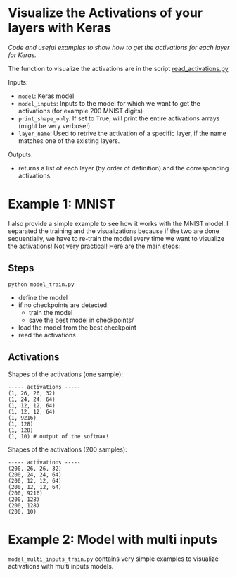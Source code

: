 # Visualize the Activations of your layers with Keras
*Code and useful examples to show how to get the activations for each layer for Keras.*

The function to visualize the activations are in the script [read_activations.py](https://github.com/philipperemy/keras-visualize-activations/blob/master/read_activations.py)


Inputs:
- `model`: Keras model
- `model_inputs`: Inputs to the model for which we want to get the activations (for example 200 MNIST digits)
- `print_shape_only`: If set to True, will print the entire activations arrays (might be very verbose!)
- `layer_name`: Used to retrive the activation of a specific layer, if the name matches one of the existing layers.

Outputs:
- returns a list of each layer (by order of definition) and the corresponding activations.

# Example 1: MNIST

I also provide a simple example to see how it works with the MNIST model. I separated the training and the visualizations because if the two are done sequentially, we have to re-train the model every time we want to visualize the activations! Not very practical! Here are the main steps:

## Steps

```
python model_train.py
```
- define the model
- if no checkpoints are detected:
  - train the model
  - save the best model in checkpoints/
- load the model from the best checkpoint
- read the activations

## Activations
Shapes of the activations (one sample):
```
----- activations -----
(1, 26, 26, 32)
(1, 24, 24, 64)
(1, 12, 12, 64)
(1, 12, 12, 64)
(1, 9216)
(1, 128)
(1, 128)
(1, 10) # output of the softmax!
```

Shapes of the activations (200 samples):
```
----- activations -----
(200, 26, 26, 32)
(200, 24, 24, 64)
(200, 12, 12, 64)
(200, 12, 12, 64)
(200, 9216)
(200, 128)
(200, 128)
(200, 10)
```

# Example 2: Model with multi inputs

`model_multi_inputs_train.py` contains very simple examples to visualize activations with multi inputs models. 
